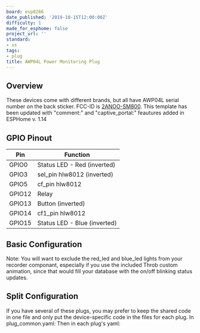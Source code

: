 ```yaml
---
board: esp8266
date_published: '2019-10-15T12:00:00Z'
difficulty: 1
made_for_esphome: false
project_url: ''
standard:
- us
tags:
- plug
title: AWP04L Power Monitoring Plug
---
```


## Overview

These devices come with different brands, but all have AWP04L serial number on the back sticker. FCC-ID is [2ANOO-SM800](https://fccid.io/2ANOO-SM800).
This template has been updated with "comment:" and "captive_portal:" feautures added in ESPHome v. 1.14

## GPIO Pinout

| Pin    | Function                     |
| ------ | ---------------------------- |
| GPIO0  | Status LED - Red (inverted)  |
| GPIO3  | sel_pin hlw8012 (inverted)   |
| GPIO5  | cf_pin hlw8012               |
| GPIO12 | Relay                        |
| GPIO13 | Button (inverted)            |
| GPIO14 | cf1_pin hlw8012              |
| GPIO15 | Status LED - Blue (inverted) |

## Basic Configuration

Note: You will want to exclude the red_led and blue_led lights from your recorder componant, especially if you use the included Throb custom animation, since that would fill your database with the on/off blinking status updates.

## Split Configuration

If you have several of these plugs, you may prefer to keep the shared code in one file and only put the device-specific code in the files for each plug.
In plug_common.yaml:
Then in each plug's yaml: